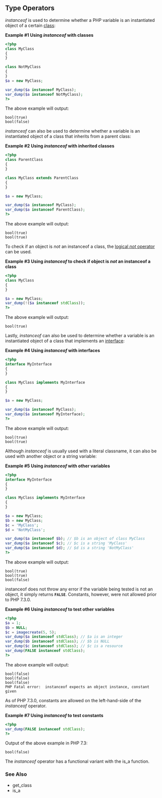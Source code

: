 Type Operators
--------------

*instanceof* is used to determine whether a PHP variable is an
instantiated object of a certain
<a href="/language/oop5/basic.html#language.oop5.basic.class" class="link">class</a>:

**Example \#1 Using *instanceof* with classes**

``` php
<?php
class MyClass
{
}

class NotMyClass
{
}
$a = new MyClass;

var_dump($a instanceof MyClass);
var_dump($a instanceof NotMyClass);
?>
```

The above example will output:

    bool(true)
    bool(false)

*instanceof* can also be used to determine whether a variable is an
instantiated object of a class that inherits from a parent class:

**Example \#2 Using *instanceof* with inherited classes**

``` php
<?php
class ParentClass
{
}

class MyClass extends ParentClass
{
}

$a = new MyClass;

var_dump($a instanceof MyClass);
var_dump($a instanceof ParentClass);
?>
```

The above example will output:

    bool(true)
    bool(true)

To check if an object is *not* an instanceof a class, the
<a href="/language/operators/logical.html" class="link">logical <em>not</em> operator</a>
can be used.

**Example \#3 Using *instanceof* to check if object is *not* an
instanceof a class**

``` php
<?php
class MyClass
{
}

$a = new MyClass;
var_dump(!($a instanceof stdClass));
?>
```

The above example will output:

    bool(true)

Lastly, *instanceof* can also be used to determine whether a variable is
an instantiated object of a class that implements an
<a href="/language/oop5/interfaces.html" class="link">interface</a>:

**Example \#4 Using *instanceof* with interfaces**

``` php
<?php
interface MyInterface
{
}

class MyClass implements MyInterface
{
}

$a = new MyClass;

var_dump($a instanceof MyClass);
var_dump($a instanceof MyInterface);
?>
```

The above example will output:

    bool(true)
    bool(true)

Although *instanceof* is usually used with a literal classname, it can
also be used with another object or a string variable:

**Example \#5 Using *instanceof* with other variables**

``` php
<?php
interface MyInterface
{
}

class MyClass implements MyInterface
{
}

$a = new MyClass;
$b = new MyClass;
$c = 'MyClass';
$d = 'NotMyClass';

var_dump($a instanceof $b); // $b is an object of class MyClass
var_dump($a instanceof $c); // $c is a string 'MyClass'
var_dump($a instanceof $d); // $d is a string 'NotMyClass'
?>
```

The above example will output:

    bool(true)
    bool(true)
    bool(false)

instanceof does not throw any error if the variable being tested is not
an object, it simply returns **`FALSE`**. Constants, however, were not
allowed prior to PHP 7.3.0.

**Example \#6 Using *instanceof* to test other variables**

``` php
<?php
$a = 1;
$b = NULL;
$c = imagecreate(5, 5);
var_dump($a instanceof stdClass); // $a is an integer
var_dump($b instanceof stdClass); // $b is NULL
var_dump($c instanceof stdClass); // $c is a resource
var_dump(FALSE instanceof stdClass);
?>
```

The above example will output:

    bool(false)
    bool(false)
    bool(false)
    PHP Fatal error:  instanceof expects an object instance, constant given

As of PHP 7.3.0, constants are allowed on the left-hand-side of the
*instanceof* operator.

**Example \#7 Using *instanceof* to test constants**

``` php
<?php
var_dump(FALSE instanceof stdClass);
?>
```

Output of the above example in PHP 7.3:

    bool(false)

The *instanceof* operator has a functional variant with the <span
class="function">is\_a</span> function.

### See Also

-   <span class="function">get\_class</span>
-   <span class="function">is\_a</span>
